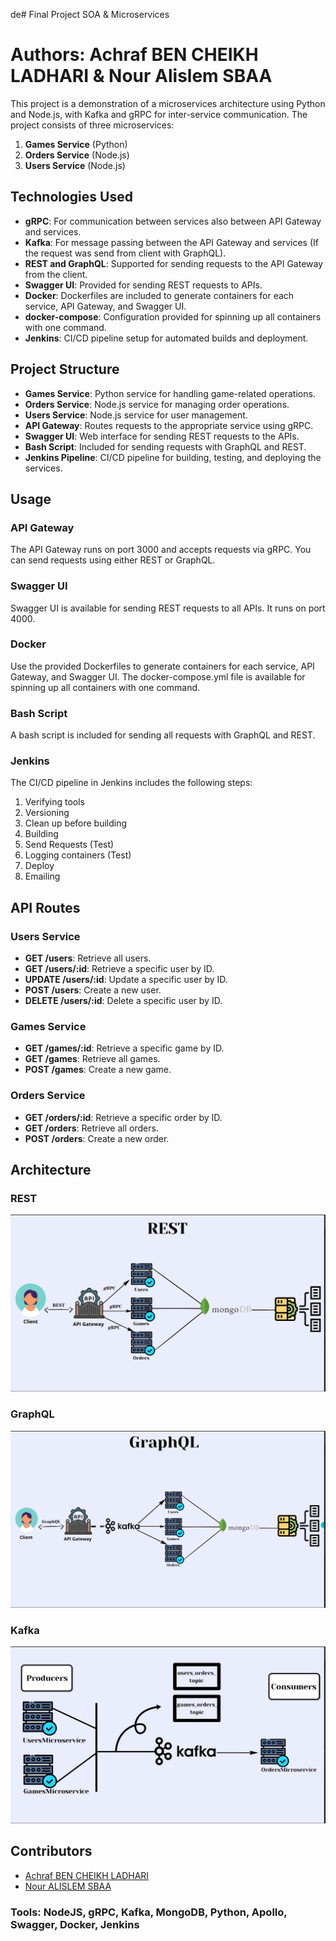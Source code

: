 de# Final Project SOA & Microservices
# Authors: Achraf BEN CHEIKH LADHARI & Nour Alislem SBAA
This project is a demonstration of a microservices architecture using Python and Node.js, with Kafka and gRPC for inter-service communication. The project consists of three microservices:

1. **Games Service** (Python)
2. **Orders Service** (Node.js)
3. **Users Service** (Node.js)

## Technologies Used

- **gRPC**: For communication between services also between API Gateway and services.
- **Kafka**: For message passing between the API Gateway and services (If the request was send from client with GraphQL).
- **REST and GraphQL**: Supported for sending requests to the API Gateway from the client.
- **Swagger UI**: Provided for sending REST requests to APIs.
- **Docker**: Dockerfiles are included to generate containers for each service, API Gateway, and Swagger UI.
- **docker-compose**: Configuration provided for spinning up all containers with one command.
- **Jenkins**: CI/CD pipeline setup for automated builds and deployment.

## Project Structure

- **Games Service**: Python service for handling game-related operations.
- **Orders Service**: Node.js service for managing order operations.
- **Users Service**: Node.js service for user management.
- **API Gateway**: Routes requests to the appropriate service using gRPC.
- **Swagger UI**: Web interface for sending REST requests to the APIs.
- **Bash Script**: Included for sending requests with GraphQL and REST.
- **Jenkins Pipeline**: CI/CD pipeline for building, testing, and deploying the services.

## Usage

### API Gateway

The API Gateway runs on port 3000 and accepts requests via gRPC. You can send requests using either REST or GraphQL.

### Swagger UI

Swagger UI is available for sending REST requests to all APIs. It runs on port 4000.

### Docker

Use the provided Dockerfiles to generate containers for each service, API Gateway, and Swagger UI. The docker-compose.yml file is available for spinning up all containers with one command.

### Bash Script

A bash script is included for sending all requests with GraphQL and REST.


### Jenkins

The CI/CD pipeline in Jenkins includes the following steps:

1. Verifying tools
2. Versioning
3. Clean up before building
4. Building
5. Send Requests (Test)
6. Logging containers (Test)
7. Deploy
8. Emailing

## API Routes

### Users Service

- **GET /users**: Retrieve all users.
- **GET /users/:id**: Retrieve a specific user by ID.
- **UPDATE /users/:id**: Update a specific user by ID.
- **POST /users**: Create a new user.
- **DELETE /users/:id**: Delete a specific user by ID.

### Games Service

- **GET /games/:id**: Retrieve a specific game by ID.
- **GET /games**: Retrieve all games.
- **POST /games**: Create a new game.

### Orders Service

- **GET /orders/:id**: Retrieve a specific order by ID.
- **GET /orders**: Retrieve all orders.
- **POST /orders**: Create a new order.

## Architecture
### REST
![REST](https://raw.githubusercontent.com/Achraf-Ben-Cheikh-Ladhari/projet-microservices/main/screens/rest.png)

### GraphQL
![GraphQL](https://raw.githubusercontent.com/Achraf-Ben-Cheikh-Ladhari/projet-microservices/main/screens/graphql.png)

### Kafka
![Kafka](https://raw.githubusercontent.com/Achraf-Ben-Cheikh-Ladhari/projet-microservices/main/screens/kafka.png)


## Contributors

- [Achraf BEN CHEIKH LADHARI](https://github.com/Achraf-Ben-Cheikh-Ladhari)
- [Nour ALISLEM SBAA](https://github.com/NourSbaa)

### Tools: NodeJS, gRPC, Kafka, MongoDB, Python, Apollo, Swagger, Docker, Jenkins

